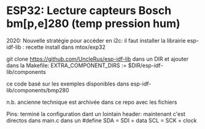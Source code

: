 # ESP32: Lecture capteurs Bosch bm[p,e]280 (temp pression hum)

2020: Nouvelle stratégie pour accéder en i2c:
il faut installer la librairie esp-idf-lib : recette install dans mtox/exp32
 
git clone https://github.com/UncleRus/esp-idf-lib dans un DIR et ajouter dans la Makefile:
EXTRA_COMPONENT_DIRS := $DIR/esp-idf-lib/components

ce code basé sur les exemples disponibles dans esp-idf-lib/components/bmp280

n.b. ancienne technique est archivée dans ce repo avec les fichiers

Pins: 
terminé la configuration dant un lointain header: maintenant c'est directos dans main.c dans un #define
SDA = SDI = data
SCL = SCK = clock
 



